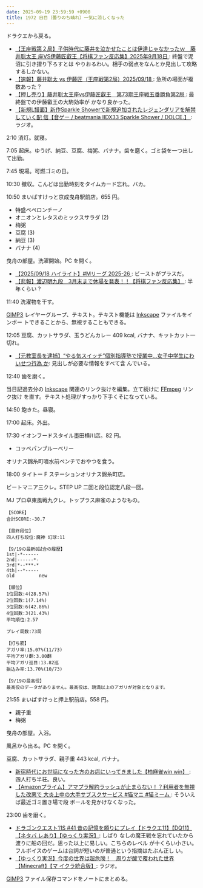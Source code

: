 ```yaml
---
date: 2025-09-19 23:59:59 +0900
title: 1972 日目（曇りのち晴れ）一気に涼しくなった
---
```


ドラクエから戻る。

* [【王座戦第２局】子供時代に藤井を泣かせたことは伊達じゃなかったｗ　藤井聡太王
  座VS伊藤匠叡王【将棋ファン反応集】2025年9月18日
  ](https://www.youtube.com/watch?v=_nsmdkz229Q): 終盤で泥沼に引き摺り下ろすとは
  やりおるわい。相手の弱点をなんとか見出して攻略するしかない。
* [【速報】藤井聡太 vs 伊藤匠（王座戦第2局）2025/09/18
  ](https://www.youtube.com/watch?v=vNbfXoUb3yg): 急所の場面が複数あった？
* [【押し売り】藤井聡太王座vs伊藤匠叡王　第73期王座戦五番勝負第2局
  ](https://www.youtube.com/watch?v=bhGXPxPExb0): 最終盤での伊藤叡王の大駒効率が
  かなり良かった。
* [【新規L譜面】新作Sparkle Showerで新規追加されたレジェンダリアを解禁していく配
  信【音ゲー / beatmania IIDX33 Sparkle Shower / DOLCE.】
  ](https://www.youtube.com/watch?v=3_tL0K584W8): ラジオ。

2:10 消灯。就寝。

7:05 起床。ゆうげ、納豆、豆腐、梅粥、バナナ。歯を磨く。ゴミ袋を一つ出して出勤。

7:45 現場。可燃ゴミの日。

10:30 撤収。こんどは出勤時刻をタイムカード忘れ。バカ。

10:50 まいばすけっと京成曳舟駅前店。655 円。

* 特盛ペペロンチーノ
* オニオンとレタスのミックスサラダ (2)
* 梅粥
* 豆腐 (3)
* 納豆 (3)
* バナナ (4)

曳舟の部屋。洗濯開始。PC を開く。

* [【2025/09/18 ハイライト】#Mリーグ 2025-26
  ](https://www.youtube.com/watch?v=mSW6d0N2HsY): ビーストがプラスだ。
* [【悲報】渡辺明九段　3月末まで休場を発表！！【将棋ファン反応集】
  ](https://www.youtube.com/watch?v=qYAr1HXiXTM): 半年くらい？

11:40 洗濯物を干す。

[GIMP3] レイヤーグループ、テキスト。テキスト機能は [Inkscape] ファイルをインポー
トできることから、無視することもできる。

12:05 豆腐、カットサラダ、玉うどんカレー 409 kcal, バナナ、キットカット一切れ。

* [【元教室長を逮捕】“やる気スイッチ”個別指導塾で授業中…女子中学生にわいせつ行為
  か](https://www.youtube.com/watch?v=SgikOMR-HzE): 見出しが必要な情報をすべて含
  んでいる。

12:40 歯を磨く。

当日記過去分の [Inkscape] 関連のリンク抜けを編集。立て続けに [FFmpeg] リンク抜け
を直す。テキスト処理がすっかり下手くそになっている。

14:50 飽きた。昼寝。

17:00 起床。外出。

17:30 イオンフードスタイル墨田横川店。82 円。

* コッペパンブルーベリー

オリナス錦糸町噴水前ベンチでおやつを食う。

18:00 タイトー F ステーションオリナス錦糸町店。

ビートマニア三クレ。STEP UP 二回と段位認定八段一回。

MJ プロ卓東風戦九クレ。トップラス麻雀のようなもの。

```text
【SCORE】
合計SCORE:-30.7

【最終段位】
四人打ち段位:魔神 幻球:11

【9/19の最新8試合の履歴】
1st|-*------
2nd|------*-
3rd|*--***-*
4th|--*-----
old         new

【順位】
1位回数:4(28.57%)
2位回数:1(7.14%)
3位回数:6(42.86%)
4位回数:3(21.43%)
平均順位:2.57

プレイ局数:73局

【打ち筋】
アガリ率:15.07%(11/73)
平均アガリ翻:3.00翻
平均アガリ巡目:13.82巡
振込み率:13.70%(10/73)

【9/19の最高役】
最高役のデータがありません。最高役は、跳満以上のアガリが対象となります。
```

21:55 まいばすけっと押上駅前店。558 円。

* 親子重
* 梅粥

曳舟の部屋。入浴。

風呂から出る。PC を開く。

豆腐、カットサラダ、親子重 443 kcal, バナナ。

* [新宿時代にお世話になった方のお店にいってきました【柏麻雀win win】
  ](https://www.youtube.com/watch?v=BzzDpBIhGpQ): 四人打ち半荘。良い。
* [【Amazonプライム】アマプラ解約ラッシュが止まらない！？利用者を無視した改悪で
  大炎上中の大手サブスクサービス #猫マニ #猫ミーム
  ](https://www.youtube.com/watch?v=Js99dO0XHag): そういえば最近ゴミ置き場で段
  ボールを見かけなくなった。

23:00 歯を磨く。

* [ドラゴンクエスト11S #41 昔の記憶を頼りにプレイ【ドラクエ11】【DQ11】【ネタバ
  レあり】【ゆっくり実況】](https://www.youtube.com/watch?v=lk7C45mGSGE): しばり
  なしの魔王戦を忘れていたから渡りに船の回だ。思った以上に易しい。こちらのレベル
  が十くらい小さい。フルボイスのゲームは台詞が短いのが普通という指摘はたぶん正し
  い。
* [【ゆっくり実況】今度の世界は超危険！　周りが酸で覆われた世界【Minecraft】【マ
  イクラ統合版】](https://www.youtube.com/watch?v=MXFHLdEBWxo): ラジオ。

[GIMP3] ファイル保存コマンドをノートにまとめる。

[FFmpeg]: <https://ffmpeg.org/ffmpeg.html>
[GIMP3]: <https://docs.gimp.org/3.0/en/>
[Inkscape]: <https://inkscape.org/>
